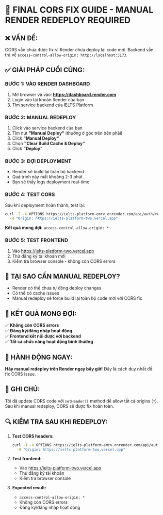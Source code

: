 # 🚨 FINAL CORS FIX GUIDE - MANUAL RENDER REDEPLOY REQUIRED

## ❌ **VẤN ĐỀ:**

CORS vẫn chưa được fix vì Render chưa deploy lại code mới. Backend vẫn trả về `access-control-allow-origin: http://localhost:5173`.

## ✅ **GIẢI PHÁP CUỐI CÙNG:**

### **BƯỚC 1: VÀO RENDER DASHBOARD**

1. Mở browser và vào: **https://dashboard.render.com**
2. Login vào tài khoản Render của bạn
3. Tìm service backend của IELTS Platform

### **BƯỚC 2: MANUAL REDEPLOY**

1. Click vào service backend của bạn
2. Tìm nút **"Manual Deploy"** (thường ở góc trên bên phải)
3. Click **"Manual Deploy"**
4. Chọn **"Clear Build Cache & Deploy"**
5. Click **"Deploy"**

### **BƯỚC 3: ĐỢI DEPLOYMENT**

- Render sẽ build lại toàn bộ backend
- Quá trình này mất khoảng 2-3 phút
- Bạn sẽ thấy logs deployment real-time

### **BƯỚC 4: TEST CORS**

Sau khi deployment hoàn thành, test lại:

```bash
curl -I -X OPTIONS https://ielts-platform-emrv.onrender.com/api/auth/register \
  -H "Origin: https://ielts-platform-two.vercel.app"
```

**Kết quả mong đợi:** `access-control-allow-origin: *`

### **BƯỚC 5: TEST FRONTEND**

1. Vào https://ielts-platform-two.vercel.app
2. Thử đăng ký tài khoản mới
3. Kiểm tra browser console - không còn CORS errors

## 🔧 **TẠI SAO CẦN MANUAL REDEPLOY?**

- Render có thể chưa tự động deploy changes
- Có thể có cache issues
- Manual redeploy sẽ force build lại toàn bộ code mới với CORS fix

## 🎯 **KẾT QUẢ MONG ĐỢI:**

✅ **Không còn CORS errors**  
✅ **Đăng ký/đăng nhập hoạt động**  
✅ **Frontend kết nối được với backend**  
✅ **Tất cả chức năng hoạt động bình thường**

## 🚀 **HÀNH ĐỘNG NGAY:**

**Hãy manual redeploy trên Render ngay bây giờ!** Đây là cách duy nhất để fix CORS issue.

## 📝 **GHI CHÚ:**

Tôi đã update CORS code với `setHeader()` method để allow tất cả origins (`*`). Sau khi manual redeploy, CORS sẽ được fix hoàn toàn.

## 🔍 **KIỂM TRA SAU KHI REDEPLOY:**

1. **Test CORS headers:**

   ```bash
   curl -I -X OPTIONS https://ielts-platform-emrv.onrender.com/api/auth/register \
     -H "Origin: https://ielts-platform-two.vercel.app"
   ```

2. **Test frontend:**

   - Vào https://ielts-platform-two.vercel.app
   - Thử đăng ký tài khoản
   - Kiểm tra browser console

3. **Expected result:**
   - `access-control-allow-origin: *`
   - Không còn CORS errors
   - Đăng ký/đăng nhập hoạt động
